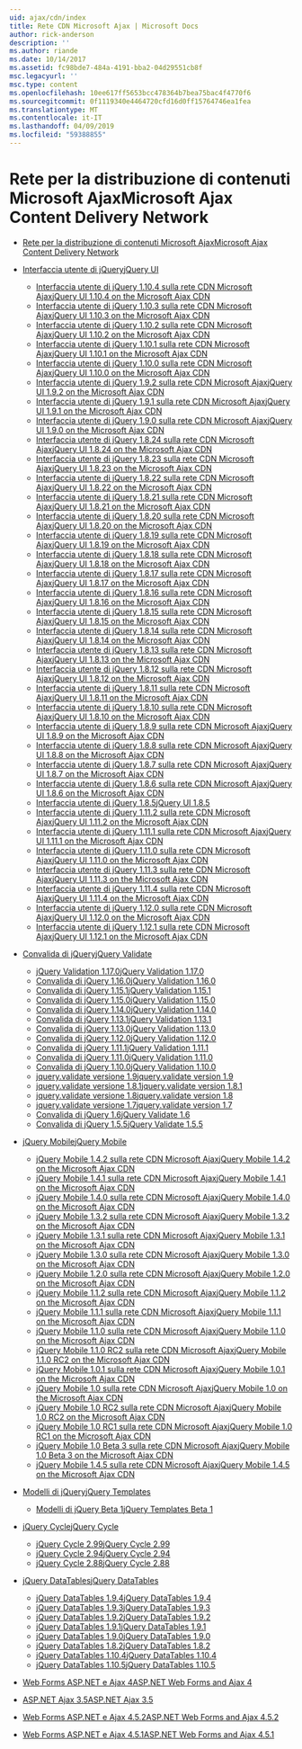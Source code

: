 ```yaml
---
uid: ajax/cdn/index
title: Rete CDN Microsoft Ajax | Microsoft Docs
author: rick-anderson
description: ''
ms.author: riande
ms.date: 10/14/2017
ms.assetid: fc98bde7-484a-4191-bba2-04d29551cb8f
msc.legacyurl: ''
msc.type: content
ms.openlocfilehash: 10ee617ff5653bcc478364b7bea75bac4f4770f6
ms.sourcegitcommit: 0f1119340e4464720cfd16d0ff15764746ea1fea
ms.translationtype: MT
ms.contentlocale: it-IT
ms.lasthandoff: 04/09/2019
ms.locfileid: "59388855"
---
```

# <a name="microsoft-ajax-content-delivery-network"></a><span data-ttu-id="6b49b-102">Rete per la distribuzione di contenuti Microsoft Ajax</span><span class="sxs-lookup"><span data-stu-id="6b49b-102">Microsoft Ajax Content Delivery Network</span></span>

- [<span data-ttu-id="6b49b-103">Rete per la distribuzione di contenuti Microsoft Ajax</span><span class="sxs-lookup"><span data-stu-id="6b49b-103">Microsoft Ajax Content Delivery Network</span></span>](overview.md)
- [<span data-ttu-id="6b49b-104">Interfaccia utente di jQuery</span><span class="sxs-lookup"><span data-stu-id="6b49b-104">jQuery UI</span></span>](jquery-ui/index.md)

    - [<span data-ttu-id="6b49b-105">Interfaccia utente di jQuery 1.10.4 sulla rete CDN Microsoft Ajax</span><span class="sxs-lookup"><span data-stu-id="6b49b-105">jQuery UI 1.10.4 on the Microsoft Ajax CDN</span></span>](jquery-ui/cdnjqueryui1104.md)
    - [<span data-ttu-id="6b49b-106">Interfaccia utente di jQuery 1.10.3 sulla rete CDN Microsoft Ajax</span><span class="sxs-lookup"><span data-stu-id="6b49b-106">jQuery UI 1.10.3 on the Microsoft Ajax CDN</span></span>](jquery-ui/cdnjqueryui1103.md)
    - [<span data-ttu-id="6b49b-107">Interfaccia utente di jQuery 1.10.2 sulla rete CDN Microsoft Ajax</span><span class="sxs-lookup"><span data-stu-id="6b49b-107">jQuery UI 1.10.2 on the Microsoft Ajax CDN</span></span>](jquery-ui/cdnjqueryui1102.md)
    - [<span data-ttu-id="6b49b-108">Interfaccia utente di jQuery 1.10.1 sulla rete CDN Microsoft Ajax</span><span class="sxs-lookup"><span data-stu-id="6b49b-108">jQuery UI 1.10.1 on the Microsoft Ajax CDN</span></span>](jquery-ui/cdnjqueryui1101.md)
    - [<span data-ttu-id="6b49b-109">Interfaccia utente di jQuery 1.10.0 sulla rete CDN Microsoft Ajax</span><span class="sxs-lookup"><span data-stu-id="6b49b-109">jQuery UI 1.10.0 on the Microsoft Ajax CDN</span></span>](jquery-ui/cdnjqueryui1100.md)
    - [<span data-ttu-id="6b49b-110">Interfaccia utente di jQuery 1.9.2 sulla rete CDN Microsoft Ajax</span><span class="sxs-lookup"><span data-stu-id="6b49b-110">jQuery UI 1.9.2 on the Microsoft Ajax CDN</span></span>](jquery-ui/cdnjqueryui192.md)
    - [<span data-ttu-id="6b49b-111">Interfaccia utente di jQuery 1.9.1 sulla rete CDN Microsoft Ajax</span><span class="sxs-lookup"><span data-stu-id="6b49b-111">jQuery UI 1.9.1 on the Microsoft Ajax CDN</span></span>](jquery-ui/cdnjqueryui191.md)
    - [<span data-ttu-id="6b49b-112">Interfaccia utente di jQuery 1.9.0 sulla rete CDN Microsoft Ajax</span><span class="sxs-lookup"><span data-stu-id="6b49b-112">jQuery UI 1.9.0 on the Microsoft Ajax CDN</span></span>](jquery-ui/cdnjqueryui190.md)
    - [<span data-ttu-id="6b49b-113">Interfaccia utente di jQuery 1.8.24 sulla rete CDN Microsoft Ajax</span><span class="sxs-lookup"><span data-stu-id="6b49b-113">jQuery UI 1.8.24 on the Microsoft Ajax CDN</span></span>](jquery-ui/cdnjqueryui1824.md)
    - [<span data-ttu-id="6b49b-114">Interfaccia utente di jQuery 1.8.23 sulla rete CDN Microsoft Ajax</span><span class="sxs-lookup"><span data-stu-id="6b49b-114">jQuery UI 1.8.23 on the Microsoft Ajax CDN</span></span>](jquery-ui/cdnjqueryui1823.md)
    - [<span data-ttu-id="6b49b-115">Interfaccia utente di jQuery 1.8.22 sulla rete CDN Microsoft Ajax</span><span class="sxs-lookup"><span data-stu-id="6b49b-115">jQuery UI 1.8.22 on the Microsoft Ajax CDN</span></span>](jquery-ui/cdnjqueryui1822.md)
    - [<span data-ttu-id="6b49b-116">Interfaccia utente di jQuery 1.8.21 sulla rete CDN Microsoft Ajax</span><span class="sxs-lookup"><span data-stu-id="6b49b-116">jQuery UI 1.8.21 on the Microsoft Ajax CDN</span></span>](jquery-ui/cdnjqueryui1821.md)
    - [<span data-ttu-id="6b49b-117">Interfaccia utente di jQuery 1.8.20 sulla rete CDN Microsoft Ajax</span><span class="sxs-lookup"><span data-stu-id="6b49b-117">jQuery UI 1.8.20 on the Microsoft Ajax CDN</span></span>](jquery-ui/cdnjqueryui1820.md)
    - [<span data-ttu-id="6b49b-118">Interfaccia utente di jQuery 1.8.19 sulla rete CDN Microsoft Ajax</span><span class="sxs-lookup"><span data-stu-id="6b49b-118">jQuery UI 1.8.19 on the Microsoft Ajax CDN</span></span>](jquery-ui/cdnjqueryui1819.md)
    - [<span data-ttu-id="6b49b-119">Interfaccia utente di jQuery 1.8.18 sulla rete CDN Microsoft Ajax</span><span class="sxs-lookup"><span data-stu-id="6b49b-119">jQuery UI 1.8.18 on the Microsoft Ajax CDN</span></span>](jquery-ui/cdnjqueryui1818.md)
    - [<span data-ttu-id="6b49b-120">Interfaccia utente di jQuery 1.8.17 sulla rete CDN Microsoft Ajax</span><span class="sxs-lookup"><span data-stu-id="6b49b-120">jQuery UI 1.8.17 on the Microsoft Ajax CDN</span></span>](jquery-ui/cdnjqueryui1817.md)
    - [<span data-ttu-id="6b49b-121">Interfaccia utente di jQuery 1.8.16 sulla rete CDN Microsoft Ajax</span><span class="sxs-lookup"><span data-stu-id="6b49b-121">jQuery UI 1.8.16 on the Microsoft Ajax CDN</span></span>](jquery-ui/cdnjqueryui1816.md)
    - [<span data-ttu-id="6b49b-122">Interfaccia utente di jQuery 1.8.15 sulla rete CDN Microsoft Ajax</span><span class="sxs-lookup"><span data-stu-id="6b49b-122">jQuery UI 1.8.15 on the Microsoft Ajax CDN</span></span>](jquery-ui/cdnjqueryui1815.md)
    - [<span data-ttu-id="6b49b-123">Interfaccia utente di jQuery 1.8.14 sulla rete CDN Microsoft Ajax</span><span class="sxs-lookup"><span data-stu-id="6b49b-123">jQuery UI 1.8.14 on the Microsoft Ajax CDN</span></span>](jquery-ui/cdnjqueryui1814.md)
    - [<span data-ttu-id="6b49b-124">Interfaccia utente di jQuery 1.8.13 sulla rete CDN Microsoft Ajax</span><span class="sxs-lookup"><span data-stu-id="6b49b-124">jQuery UI 1.8.13 on the Microsoft Ajax CDN</span></span>](jquery-ui/cdnjqueryui1813.md)
    - [<span data-ttu-id="6b49b-125">Interfaccia utente di jQuery 1.8.12 sulla rete CDN Microsoft Ajax</span><span class="sxs-lookup"><span data-stu-id="6b49b-125">jQuery UI 1.8.12 on the Microsoft Ajax CDN</span></span>](jquery-ui/cdnjqueryui1812.md)
    - [<span data-ttu-id="6b49b-126">Interfaccia utente di jQuery 1.8.11 sulla rete CDN Microsoft Ajax</span><span class="sxs-lookup"><span data-stu-id="6b49b-126">jQuery UI 1.8.11 on the Microsoft Ajax CDN</span></span>](jquery-ui/cdnjqueryui1811.md)
    - [<span data-ttu-id="6b49b-127">Interfaccia utente di jQuery 1.8.10 sulla rete CDN Microsoft Ajax</span><span class="sxs-lookup"><span data-stu-id="6b49b-127">jQuery UI 1.8.10 on the Microsoft Ajax CDN</span></span>](jquery-ui/cdnjqueryui1910.md)
    - [<span data-ttu-id="6b49b-128">Interfaccia utente di jQuery 1.8.9 sulla rete CDN Microsoft Ajax</span><span class="sxs-lookup"><span data-stu-id="6b49b-128">jQuery UI 1.8.9 on the Microsoft Ajax CDN</span></span>](jquery-ui/cdnjqueryui189.md)
    - [<span data-ttu-id="6b49b-129">Interfaccia utente di jQuery 1.8.8 sulla rete CDN Microsoft Ajax</span><span class="sxs-lookup"><span data-stu-id="6b49b-129">jQuery UI 1.8.8 on the Microsoft Ajax CDN</span></span>](jquery-ui/cdnjqueryui188.md)
    - [<span data-ttu-id="6b49b-130">Interfaccia utente di jQuery 1.8.7 sulla rete CDN Microsoft Ajax</span><span class="sxs-lookup"><span data-stu-id="6b49b-130">jQuery UI 1.8.7 on the Microsoft Ajax CDN</span></span>](jquery-ui/cdnjqueryui187.md)
    - [<span data-ttu-id="6b49b-131">Interfaccia utente di jQuery 1.8.6 sulla rete CDN Microsoft Ajax</span><span class="sxs-lookup"><span data-stu-id="6b49b-131">jQuery UI 1.8.6 on the Microsoft Ajax CDN</span></span>](jquery-ui/cdnjqueryui186.md)
    - [<span data-ttu-id="6b49b-132">Interfaccia utente di jQuery 1.8.5</span><span class="sxs-lookup"><span data-stu-id="6b49b-132">jQuery UI 1.8.5</span></span>](jquery-ui/cdnjqueryui185.md)
    - [<span data-ttu-id="6b49b-133">Interfaccia utente di jQuery 1.11.2 sulla rete CDN Microsoft Ajax</span><span class="sxs-lookup"><span data-stu-id="6b49b-133">jQuery UI 1.11.2 on the Microsoft Ajax CDN</span></span>](jquery-ui/cdnjqueryui1112.md)
    - [<span data-ttu-id="6b49b-134">Interfaccia utente di jQuery 1.11.1 sulla rete CDN Microsoft Ajax</span><span class="sxs-lookup"><span data-stu-id="6b49b-134">jQuery UI 1.11.1 on the Microsoft Ajax CDN</span></span>](jquery-ui/cdnjqueryui1111.md)
    - [<span data-ttu-id="6b49b-135">Interfaccia utente di jQuery 1.11.0 sulla rete CDN Microsoft Ajax</span><span class="sxs-lookup"><span data-stu-id="6b49b-135">jQuery UI 1.11.0 on the Microsoft Ajax CDN</span></span>](jquery-ui/cdnjqueryui1110.md)
    - [<span data-ttu-id="6b49b-136">Interfaccia utente di jQuery 1.11.3 sulla rete CDN Microsoft Ajax</span><span class="sxs-lookup"><span data-stu-id="6b49b-136">jQuery UI 1.11.3 on the Microsoft Ajax CDN</span></span>](jquery-ui/cdnjqueryui1113.md)
    - [<span data-ttu-id="6b49b-137">Interfaccia utente di jQuery 1.11.4 sulla rete CDN Microsoft Ajax</span><span class="sxs-lookup"><span data-stu-id="6b49b-137">jQuery UI 1.11.4 on the Microsoft Ajax CDN</span></span>](jquery-ui/cdnjqueryui1114.md)
    - [<span data-ttu-id="6b49b-138">Interfaccia utente di jQuery 1.12.0 sulla rete CDN Microsoft Ajax</span><span class="sxs-lookup"><span data-stu-id="6b49b-138">jQuery UI 1.12.0 on the Microsoft Ajax CDN</span></span>](jquery-ui/cdnjqueryui1120.md)
    - [<span data-ttu-id="6b49b-139">Interfaccia utente di jQuery 1.12.1 sulla rete CDN Microsoft Ajax</span><span class="sxs-lookup"><span data-stu-id="6b49b-139">jQuery UI 1.12.1 on the Microsoft Ajax CDN</span></span>](jquery-ui/cdnjqueryui1121.md)
- [<span data-ttu-id="6b49b-140">Convalida di jQuery</span><span class="sxs-lookup"><span data-stu-id="6b49b-140">jQuery Validate</span></span>](jquery-validate/index.md)

    - [<span data-ttu-id="6b49b-141">jQuery Validation 1.17.0</span><span class="sxs-lookup"><span data-stu-id="6b49b-141">jQuery Validation 1.17.0</span></span>](jquery-validate/cdnjqueryvalidate1170.md)
    - [<span data-ttu-id="6b49b-142">Convalida di jQuery 1.16.0</span><span class="sxs-lookup"><span data-stu-id="6b49b-142">jQuery Validation 1.16.0</span></span>](jquery-validate/cdnjqueryvalidate1160.md)
    - [<span data-ttu-id="6b49b-143">Convalida di jQuery 1.15.1</span><span class="sxs-lookup"><span data-stu-id="6b49b-143">jQuery Validation 1.15.1</span></span>](jquery-validate/cdnjqueryvalidate1151.md)
    - [<span data-ttu-id="6b49b-144">Convalida di jQuery 1.15.0</span><span class="sxs-lookup"><span data-stu-id="6b49b-144">jQuery Validation 1.15.0</span></span>](jquery-validate/cdnjqueryvalidate1150.md)
    - [<span data-ttu-id="6b49b-145">Convalida di jQuery 1.14.0</span><span class="sxs-lookup"><span data-stu-id="6b49b-145">jQuery Validation 1.14.0</span></span>](jquery-validate/cdnjqueryvalidate1140.md)
    - [<span data-ttu-id="6b49b-146">Convalida di jQuery 1.13.1</span><span class="sxs-lookup"><span data-stu-id="6b49b-146">jQuery Validation 1.13.1</span></span>](jquery-validate/cdnjqueryvalidate1131.md)
    - [<span data-ttu-id="6b49b-147">Convalida di jQuery 1.13.0</span><span class="sxs-lookup"><span data-stu-id="6b49b-147">jQuery Validation 1.13.0</span></span>](jquery-validate/cdnjqueryvalidate1130.md)
    - [<span data-ttu-id="6b49b-148">Convalida di jQuery 1.12.0</span><span class="sxs-lookup"><span data-stu-id="6b49b-148">jQuery Validation 1.12.0</span></span>](jquery-validate/cdnjqueryvalidate1120.md)
    - [<span data-ttu-id="6b49b-149">Convalida di jQuery 1.11.1</span><span class="sxs-lookup"><span data-stu-id="6b49b-149">jQuery Validation 1.11.1</span></span>](jquery-validate/cdnjqueryvalidate1111.md)
    - [<span data-ttu-id="6b49b-150">Convalida di jQuery 1.11.0</span><span class="sxs-lookup"><span data-stu-id="6b49b-150">jQuery Validation 1.11.0</span></span>](jquery-validate/cdnjqueryvalidate111.md)
    - [<span data-ttu-id="6b49b-151">Convalida di jQuery 1.10.0</span><span class="sxs-lookup"><span data-stu-id="6b49b-151">jQuery Validation 1.10.0</span></span>](jquery-validate/cdnjqueryvalidate110.md)
    - [<span data-ttu-id="6b49b-152">jquery.validate versione 1.9</span><span class="sxs-lookup"><span data-stu-id="6b49b-152">jquery.validate version 1.9</span></span>](jquery-validate/cdnjqueryvalidate19.md)
    - [<span data-ttu-id="6b49b-153">jquery.validate versione 1.8.1</span><span class="sxs-lookup"><span data-stu-id="6b49b-153">jquery.validate version 1.8.1</span></span>](jquery-validate/cdnjqueryvalidate181.md)
    - [<span data-ttu-id="6b49b-154">jquery.validate versione 1.8</span><span class="sxs-lookup"><span data-stu-id="6b49b-154">jquery.validate version 1.8</span></span>](jquery-validate/cdnjqueryvalidate18.md)
    - [<span data-ttu-id="6b49b-155">jquery.validate versione 1.7</span><span class="sxs-lookup"><span data-stu-id="6b49b-155">jquery.validate version 1.7</span></span>](jquery-validate/cdnjqueryvalidate17.md)
    - [<span data-ttu-id="6b49b-156">Convalida di jQuery 1.6</span><span class="sxs-lookup"><span data-stu-id="6b49b-156">jQuery Validate 1.6</span></span>](jquery-validate/cdnjqueryvalidate16.md)
    - [<span data-ttu-id="6b49b-157">Convalida di jQuery 1.5.5</span><span class="sxs-lookup"><span data-stu-id="6b49b-157">jQuery Validate 1.5.5</span></span>](jquery-validate/cdnjqueryvalidate155.md)
- [<span data-ttu-id="6b49b-158">jQuery Mobile</span><span class="sxs-lookup"><span data-stu-id="6b49b-158">jQuery Mobile</span></span>](jquery-mobile/index.md)

    - [<span data-ttu-id="6b49b-159">jQuery Mobile 1.4.2 sulla rete CDN Microsoft Ajax</span><span class="sxs-lookup"><span data-stu-id="6b49b-159">jQuery Mobile 1.4.2 on the Microsoft Ajax CDN</span></span>](jquery-mobile/cdnjquerymobile142.md)
    - [<span data-ttu-id="6b49b-160">jQuery Mobile 1.4.1 sulla rete CDN Microsoft Ajax</span><span class="sxs-lookup"><span data-stu-id="6b49b-160">jQuery Mobile 1.4.1 on the Microsoft Ajax CDN</span></span>](jquery-mobile/cdnjquerymobile141.md)
    - [<span data-ttu-id="6b49b-161">jQuery Mobile 1.4.0 sulla rete CDN Microsoft Ajax</span><span class="sxs-lookup"><span data-stu-id="6b49b-161">jQuery Mobile 1.4.0 on the Microsoft Ajax CDN</span></span>](jquery-mobile/cdnjquerymobile140.md)
    - [<span data-ttu-id="6b49b-162">jQuery Mobile 1.3.2 sulla rete CDN Microsoft Ajax</span><span class="sxs-lookup"><span data-stu-id="6b49b-162">jQuery Mobile 1.3.2 on the Microsoft Ajax CDN</span></span>](jquery-mobile/cdnjquerymobile132.md)
    - [<span data-ttu-id="6b49b-163">jQuery Mobile 1.3.1 sulla rete CDN Microsoft Ajax</span><span class="sxs-lookup"><span data-stu-id="6b49b-163">jQuery Mobile 1.3.1 on the Microsoft Ajax CDN</span></span>](jquery-mobile/cdnjquerymobile131.md)
    - [<span data-ttu-id="6b49b-164">jQuery Mobile 1.3.0 sulla rete CDN Microsoft Ajax</span><span class="sxs-lookup"><span data-stu-id="6b49b-164">jQuery Mobile 1.3.0 on the Microsoft Ajax CDN</span></span>](jquery-mobile/cdnjquerymobile130.md)
    - [<span data-ttu-id="6b49b-165">jQuery Mobile 1.2.0 sulla rete CDN Microsoft Ajax</span><span class="sxs-lookup"><span data-stu-id="6b49b-165">jQuery Mobile 1.2.0 on the Microsoft Ajax CDN</span></span>](jquery-mobile/cdnjquerymobile120.md)
    - [<span data-ttu-id="6b49b-166">jQuery Mobile 1.1.2 sulla rete CDN Microsoft Ajax</span><span class="sxs-lookup"><span data-stu-id="6b49b-166">jQuery Mobile 1.1.2 on the Microsoft Ajax CDN</span></span>](jquery-mobile/cdnjquerymobile112.md)
    - [<span data-ttu-id="6b49b-167">jQuery Mobile 1.1.1 sulla rete CDN Microsoft Ajax</span><span class="sxs-lookup"><span data-stu-id="6b49b-167">jQuery Mobile 1.1.1 on the Microsoft Ajax CDN</span></span>](jquery-mobile/cdnjquerymobile111.md)
    - [<span data-ttu-id="6b49b-168">jQuery Mobile 1.1.0 sulla rete CDN Microsoft Ajax</span><span class="sxs-lookup"><span data-stu-id="6b49b-168">jQuery Mobile 1.1.0 on the Microsoft Ajax CDN</span></span>](jquery-mobile/cdnjquerymobile110.md)
    - [<span data-ttu-id="6b49b-169">jQuery Mobile 1.1.0 RC2 sulla rete CDN Microsoft Ajax</span><span class="sxs-lookup"><span data-stu-id="6b49b-169">jQuery Mobile 1.1.0 RC2 on the Microsoft Ajax CDN</span></span>](jquery-mobile/cdnjquerymobile110rc2.md)
    - [<span data-ttu-id="6b49b-170">jQuery Mobile 1.0.1 sulla rete CDN Microsoft Ajax</span><span class="sxs-lookup"><span data-stu-id="6b49b-170">jQuery Mobile 1.0.1 on the Microsoft Ajax CDN</span></span>](jquery-mobile/cdnjquerymobile101.md)
    - [<span data-ttu-id="6b49b-171">jQuery Mobile 1.0 sulla rete CDN Microsoft Ajax</span><span class="sxs-lookup"><span data-stu-id="6b49b-171">jQuery Mobile 1.0 on the Microsoft Ajax CDN</span></span>](jquery-mobile/cdnjquerymobile10.md)
    - [<span data-ttu-id="6b49b-172">jQuery Mobile 1.0 RC2 sulla rete CDN Microsoft Ajax</span><span class="sxs-lookup"><span data-stu-id="6b49b-172">jQuery Mobile 1.0 RC2 on the Microsoft Ajax CDN</span></span>](jquery-mobile/cdnjquerymobile10rc2.md)
    - [<span data-ttu-id="6b49b-173">jQuery Mobile 1.0 RC1 sulla rete CDN Microsoft Ajax</span><span class="sxs-lookup"><span data-stu-id="6b49b-173">jQuery Mobile 1.0 RC1 on the Microsoft Ajax CDN</span></span>](jquery-mobile/cdnjquerymobile10rc1.md)
    - [<span data-ttu-id="6b49b-174">jQuery Mobile 1.0 Beta 3 sulla rete CDN Microsoft Ajax</span><span class="sxs-lookup"><span data-stu-id="6b49b-174">jQuery Mobile 1.0 Beta 3 on the Microsoft Ajax CDN</span></span>](jquery-mobile/cdnjquerymobile10b3.md)
    - [<span data-ttu-id="6b49b-175">jQuery Mobile 1.4.5 sulla rete CDN Microsoft Ajax</span><span class="sxs-lookup"><span data-stu-id="6b49b-175">jQuery Mobile 1.4.5 on the Microsoft Ajax CDN</span></span>](jquery-mobile/cdnjquerymobile145.md)
- [<span data-ttu-id="6b49b-176">Modelli di jQuery</span><span class="sxs-lookup"><span data-stu-id="6b49b-176">jQuery Templates</span></span>](jquery-templates/index.md)

    - [<span data-ttu-id="6b49b-177">Modelli di jQuery Beta 1</span><span class="sxs-lookup"><span data-stu-id="6b49b-177">jQuery Templates Beta 1</span></span>](jquery-templates/cdnjquerytemplatesbeta1.md)
- [<span data-ttu-id="6b49b-178">jQuery Cycle</span><span class="sxs-lookup"><span data-stu-id="6b49b-178">jQuery Cycle</span></span>](jquery-cycle/index.md)

    - [<span data-ttu-id="6b49b-179">jQuery Cycle 2.99</span><span class="sxs-lookup"><span data-stu-id="6b49b-179">jQuery Cycle 2.99</span></span>](jquery-cycle/cdnjquerycycle299.md)
    - [<span data-ttu-id="6b49b-180">jQuery Cycle 2.94</span><span class="sxs-lookup"><span data-stu-id="6b49b-180">jQuery Cycle 2.94</span></span>](jquery-cycle/cdnjquerycycle294.md)
    - [<span data-ttu-id="6b49b-181">jQuery Cycle 2.88</span><span class="sxs-lookup"><span data-stu-id="6b49b-181">jQuery Cycle 2.88</span></span>](jquery-cycle/cdnjquerycycle288.md)
- [<span data-ttu-id="6b49b-182">jQuery DataTables</span><span class="sxs-lookup"><span data-stu-id="6b49b-182">jQuery DataTables</span></span>](jquery-datatables/index.md)

    - [<span data-ttu-id="6b49b-183">jQuery DataTables 1.9.4</span><span class="sxs-lookup"><span data-stu-id="6b49b-183">jQuery DataTables 1.9.4</span></span>](jquery-datatables/cdnjquerydatatables194.md)
    - [<span data-ttu-id="6b49b-184">jQuery DataTables 1.9.3</span><span class="sxs-lookup"><span data-stu-id="6b49b-184">jQuery DataTables 1.9.3</span></span>](jquery-datatables/cdnjquerydatatables193.md)
    - [<span data-ttu-id="6b49b-185">jQuery DataTables 1.9.2</span><span class="sxs-lookup"><span data-stu-id="6b49b-185">jQuery DataTables 1.9.2</span></span>](jquery-datatables/cdnjquerydatatables192.md)
    - [<span data-ttu-id="6b49b-186">jQuery DataTables 1.9.1</span><span class="sxs-lookup"><span data-stu-id="6b49b-186">jQuery DataTables 1.9.1</span></span>](jquery-datatables/cdnjquerydatatables191.md)
    - [<span data-ttu-id="6b49b-187">jQuery DataTables 1.9.0</span><span class="sxs-lookup"><span data-stu-id="6b49b-187">jQuery DataTables 1.9.0</span></span>](jquery-datatables/cdnjquerydatatables190.md)
    - [<span data-ttu-id="6b49b-188">jQuery DataTables 1.8.2</span><span class="sxs-lookup"><span data-stu-id="6b49b-188">jQuery DataTables 1.8.2</span></span>](jquery-datatables/cdnjquerydatatables182.md)
    - [<span data-ttu-id="6b49b-189">jQuery DataTables 1.10.4</span><span class="sxs-lookup"><span data-stu-id="6b49b-189">jQuery DataTables 1.10.4</span></span>](jquery-datatables/cdnjquerydatatables104.md)
    - [<span data-ttu-id="6b49b-190">jQuery DataTables 1.10.5</span><span class="sxs-lookup"><span data-stu-id="6b49b-190">jQuery DataTables 1.10.5</span></span>](jquery-datatables/cdnjquerydatatables105.md)
- [<span data-ttu-id="6b49b-191">Web Forms ASP.NET e Ajax 4</span><span class="sxs-lookup"><span data-stu-id="6b49b-191">ASP.NET Web Forms and Ajax 4</span></span>](cdnajax4.md)
- [<span data-ttu-id="6b49b-192">ASP.NET Ajax 3.5</span><span class="sxs-lookup"><span data-stu-id="6b49b-192">ASP.NET Ajax 3.5</span></span>](cdnajax35.md)
- [<span data-ttu-id="6b49b-193">Web Forms ASP.NET e Ajax 4.5.2</span><span class="sxs-lookup"><span data-stu-id="6b49b-193">ASP.NET Web Forms and Ajax 4.5.2</span></span>](cdnajax452.md)
- [<span data-ttu-id="6b49b-194">Web Forms ASP.NET e Ajax 4.5.1</span><span class="sxs-lookup"><span data-stu-id="6b49b-194">ASP.NET Web Forms and Ajax 4.5.1</span></span>](cdnajax451.md)
